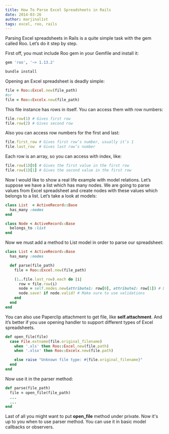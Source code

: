 ```yaml
---
title: How To Parse Excel Spreadsheets in Rails
date: 2014-03-26
author: marjinal1st
tags: excel, roo, rails
---
```


Parsing Excel spreadsheets in Rails is a quite simple task with the gem called Roo. Let’s do it step by step.

First off, you must include Roo gem in your Gemfile and install it:

```ruby
gem 'roo', '~> 1.13.2'
```

```bash
bundle install
```

Opening an Excel spreadsheet is deadly simple:

```ruby
file = Roo::Excel.new(file_path)
#or
file = Roo::Excelx.new(file_path)
```

This file instance has rows in itself. You can access them with row numbers:

```ruby
file.row(1) # Gives first row
file.row(2) # Gives second row
```

Also you can access row numbers for the first and last:

```ruby
file.first_row # Gives first row’s number, usually it’s 1
file.last_row  # Gives last row’s number
```

Each row is an array, so you can access with index, like:

```ruby
file.row(1)[0] # Gives the first value in the first row
file.row(1)[1] # Gives the second value in the first row
```

Now I would like to show a real life example with model relations. Let’s suppose we have a list which has many nodes. We are going to parse values from Excel spreadsheet and create nodes with these values which belongs to a list. Let’s take a look at models:

```ruby
class List  < ActiveRecord::Base
  has_many :nodes
end

class Node < ActiveRecord::Base
  belongs_to :list
end
```

Now we must add a method to List model in order to parse our spreadsheet:

```ruby
class List < ActiveRecord::Base
  has_many :nodes

  def parse(file_path)
    file = Roo::Excel.new(file_path)

    (1..file.last_row).each do |i|
      row = file.row(i)
      node = self.nodes.new(attribute1: row[0], attribute2: row[1]) # Depends on your needs
      node.save! if node.valid? # Make sure to use validations
    end
  end
end
```

You can also use Paperclip attachment to get file, like **self.attachment**. And it’s better if you use opening handler to support different types of Excel spreadsheets.

```ruby
def open_file(file)
  case File.extname(file.original_filename)
    when '.xls' then Roo::Excel.new(file.path)
    when '.xlsx' then Roo::Excelx.new(file.path)

    else raise "Unknown file type: #{file.original_filename}"
  end
end
```

Now use it in the parser method:

```ruby
def parse(file_path)
  file = open_file(file_path)
  ...
  ...
end
```

Last of all you might want to put **open_file** method under private. Now it's up to you when to use parser method. You can use it in basic model callbacks or observers.